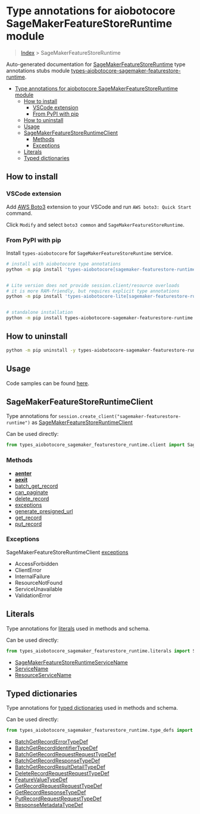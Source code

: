 <a id="type-annotations-for-aiobotocore-sagemakerfeaturestoreruntime-module"></a>

# Type annotations for aiobotocore SageMakerFeatureStoreRuntime module

> [Index](../README.md) > SageMakerFeatureStoreRuntime

Auto-generated documentation for
[SageMakerFeatureStoreRuntime](https://boto3.amazonaws.com/v1/documentation/api/latest/reference/services/sagemaker-featurestore-runtime.html#SageMakerFeatureStoreRuntime)
type annotations stubs module
[types-aiobotocore-sagemaker-featurestore-runtime](https://pypi.org/project/types-aiobotocore-sagemaker-featurestore-runtime/).

- [Type annotations for aiobotocore SageMakerFeatureStoreRuntime module](#type-annotations-for-aiobotocore-sagemakerfeaturestoreruntime-module)
  - [How to install](#how-to-install)
    - [VSCode extension](#vscode-extension)
    - [From PyPI with pip](#from-pypi-with-pip)
  - [How to uninstall](#how-to-uninstall)
  - [Usage](#usage)
  - [SageMakerFeatureStoreRuntimeClient](#sagemakerfeaturestoreruntimeclient)
    - [Methods](#methods)
    - [Exceptions](#exceptions)
  - [Literals](#literals)
  - [Typed dictionaries](#typed-dictionaries)

<a id="how-to-install"></a>

## How to install

<a id="vscode-extension"></a>

### VSCode extension

Add
[AWS Boto3](https://marketplace.visualstudio.com/items?itemName=Boto3typed.boto3-ide)
extension to your VSCode and run `AWS boto3: Quick Start` command.

Click `Modify` and select `boto3 common` and `SageMakerFeatureStoreRuntime`.

<a id="from-pypi-with-pip"></a>

### From PyPI with pip

Install `types-aiobotocore` for `SageMakerFeatureStoreRuntime` service.

```bash
# install with aiobotocore type annotations
python -m pip install 'types-aiobotocore[sagemaker-featurestore-runtime]'


# Lite version does not provide session.client/resource overloads
# it is more RAM-friendly, but requires explicit type annotations
python -m pip install 'types-aiobotocore-lite[sagemaker-featurestore-runtime]'


# standalone installation
python -m pip install types-aiobotocore-sagemaker-featurestore-runtime
```

<a id="how-to-uninstall"></a>

## How to uninstall

```bash
python -m pip uninstall -y types-aiobotocore-sagemaker-featurestore-runtime
```

<a id="usage"></a>

## Usage

Code samples can be found [here](./usage.md).

<a id="sagemakerfeaturestoreruntimeclient"></a>

## SageMakerFeatureStoreRuntimeClient

Type annotations for `session.create_client("sagemaker-featurestore-runtime")`
as [SageMakerFeatureStoreRuntimeClient](./client.md)

Can be used directly:

```python
from types_aiobotocore_sagemaker_featurestore_runtime.client import SageMakerFeatureStoreRuntimeClient
```

<a id="methods"></a>

### Methods

- [__aenter__](./client.md#__aenter__)
- [__aexit__](./client.md#__aexit__)
- [batch_get_record](./client.md#batch_get_record)
- [can_paginate](./client.md#can_paginate)
- [delete_record](./client.md#delete_record)
- [exceptions](./client.md#exceptions)
- [generate_presigned_url](./client.md#generate_presigned_url)
- [get_record](./client.md#get_record)
- [put_record](./client.md#put_record)

<a id="exceptions"></a>

### Exceptions

SageMakerFeatureStoreRuntimeClient [exceptions](./client.md#exceptions)

- AccessForbidden
- ClientError
- InternalFailure
- ResourceNotFound
- ServiceUnavailable
- ValidationError

<a id="literals"></a>

## Literals

Type annotations for [literals](./literals.md) used in methods and schema.

Can be used directly:

```python
from types_aiobotocore_sagemaker_featurestore_runtime.literals import SageMakerFeatureStoreRuntimeServiceName, ...
```

- [SageMakerFeatureStoreRuntimeServiceName](./literals.md#sagemakerfeaturestoreruntimeservicename)
- [ServiceName](./literals.md#servicename)
- [ResourceServiceName](./literals.md#resourceservicename)

<a id="typed-dictionaries"></a>

## Typed dictionaries

Type annotations for [typed dictionaries](./type_defs.md) used in methods and
schema.

Can be used directly:

```python
from types_aiobotocore_sagemaker_featurestore_runtime.type_defs import BatchGetRecordErrorTypeDef, ...
```

- [BatchGetRecordErrorTypeDef](./type_defs.md#batchgetrecorderrortypedef)
- [BatchGetRecordIdentifierTypeDef](./type_defs.md#batchgetrecordidentifiertypedef)
- [BatchGetRecordRequestRequestTypeDef](./type_defs.md#batchgetrecordrequestrequesttypedef)
- [BatchGetRecordResponseTypeDef](./type_defs.md#batchgetrecordresponsetypedef)
- [BatchGetRecordResultDetailTypeDef](./type_defs.md#batchgetrecordresultdetailtypedef)
- [DeleteRecordRequestRequestTypeDef](./type_defs.md#deleterecordrequestrequesttypedef)
- [FeatureValueTypeDef](./type_defs.md#featurevaluetypedef)
- [GetRecordRequestRequestTypeDef](./type_defs.md#getrecordrequestrequesttypedef)
- [GetRecordResponseTypeDef](./type_defs.md#getrecordresponsetypedef)
- [PutRecordRequestRequestTypeDef](./type_defs.md#putrecordrequestrequesttypedef)
- [ResponseMetadataTypeDef](./type_defs.md#responsemetadatatypedef)
